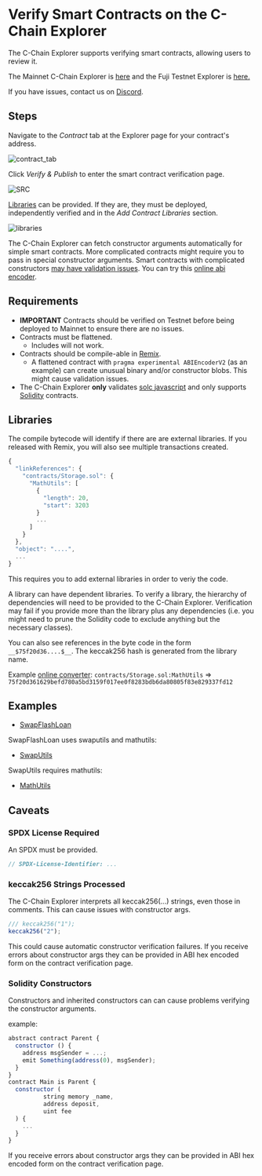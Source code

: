 # Verify Smart Contracts on the C-Chain Explorer

The C-Chain Explorer supports verifying smart contracts, allowing users to review it.

The Mainnet C-Chain Explorer is [here](https://snowtrace.io/) and the Fuji Testnet Explorer is [here.](https://testnet.snowtrace.io/)

If you have issues, contact us on [Discord](https://chat.avalabs.org).

## Steps

Navigate to the _Contract_ tab at the Explorer page for your contract's address.

![contract_tab](img/verify-and-publish1.png)


Click _Verify & Publish_ to enter the smart contract verification page.

![SRC](img/verify-src.png)


[Libraries](https://docs.soliditylang.org/en/v0.8.4/contracts.html?highlight=libraries#libraries) can be provided. If they are, they must be deployed, independently verified and in the _Add Contract Libraries_ section.

![libraries](img/verify-libraries.png)



The C-Chain Explorer can fetch constructor arguments automatically for simple smart contracts. More complicated contracts might require you to pass in special constructor arguments. Smart contracts with complicated constructors [may have validation issues](verify-smart-contracts.md#caveats). You can try this [online abi encoder](https://abi.hashex.org/).

## Requirements

* **IMPORTANT** Contracts should be verified on Testnet before being deployed to Mainnet to ensure there are no issues.
* Contracts must be flattened.
  * Includes will not work.  
* Contracts should be compile-able in [Remix](https://remix.ethereum.org).
  * A flattened contract with `pragma experimental ABIEncoderV2` \(as an example\) can create unusual binary and/or constructor blobs.  This might cause validation issues.
* The C-Chain Explorer **only** validates [solc javascript](https://github.com/ethereum/solc-bin) and only supports [Solidity](https://docs.soliditylang.org) contracts.

## Libraries

The compile bytecode will identify if there are are external libraries. If you released with Remix, you will also see multiple transactions created.

```javascript
{
  "linkReferences": {
    "contracts/Storage.sol": {
      "MathUtils": [
        {
          "length": 20,
          "start": 3203
        }
        ...
      ]
    }
  },
  "object": "....",
  ...
}
```

This requires you to add external libraries in order to veriy the code.

A library can have dependent libraries. To verify a library, the hierarchy of dependencies will need to be provided to the C-Chain Explorer. Verification may fail if you provide more than the library plus any dependencies \(i.e. you might need to prune the Solidity code to exclude anything but the necessary classes\).

You can also see references in the byte code in the form `__$75f20d36....$__`. The keccak256 hash is generated from the library name.

Example [online converter](https://emn178.github.io/online-tools/keccak_256.html): `contracts/Storage.sol:MathUtils` =&gt; `75f20d361629befd780a5bd3159f017ee0f8283bdb6da80805f83e829337fd12`

## Examples

* [SwapFlashLoan](https://testnet.snowtrace.io/address/0x12DF75Fed4DEd309477C94cE491c67460727C0E8/contracts)

SwapFlashLoan uses swaputils and mathutils:

* [SwapUtils](https://testnet.snowtrace.io/address/0x6703e4660E104Af1cD70095e2FeC337dcE034dc1/contracts)

SwapUtils requires mathutils:

* [MathUtils](https://testnet.snowtrace.io/address/0xbA21C84E4e593CB1c6Fe6FCba340fa7795476966/contracts)

## Caveats

### SPDX License Required

An SPDX must be provided.

```javascript
// SPDX-License-Identifier: ...
```

### keccak256 Strings Processed

The C-Chain Explorer interprets all keccak256\(...\) strings, even those in comments. This can cause issues with constructor args.

```javascript
/// keccak256("1");
keccak256("2");
```

This could cause automatic constructor verification failures. If you receive errors about constructor args they can be provided in ABI hex encoded form on the contract verification page.

### Solidity Constructors

Constructors and inherited constructors can can cause problems verifying the constructor arguments.

example:

```javascript
abstract contract Parent {
  constructor () {
    address msgSender = ...;
    emit Something(address(0), msgSender);
  }
}
contract Main is Parent {
  constructor (
          string memory _name,
          address deposit,
          uint fee
  ) {
    ...
  }
}
```

If you receive errors about constructor args they can be provided in ABI hex encoded form on the contract verification page.

